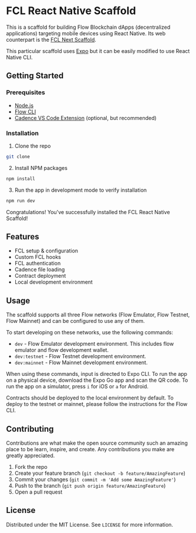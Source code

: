 # FCL React Native Scaffold

This is a scaffold for building Flow Blockchain dApps (decentralized applications) targeting mobile devices using React Native. Its web counterpart is the [FCL Next Scaffold](https://github.com/chaseflemming/fcl-next-scaffold).

This particular scaffold uses [Expo](https://expo.io/) but it can be easily modified to use React Native CLI.

## Getting Started

### Prerequisites

- [Node.js](https://nodejs.org/en/)
- [Flow CLI](https://docs.onflow.org/flow-cli/install/)
- [Cadence VS Code Extension](https://marketplace.visualstudio.com/items?itemName=onflow.cadence) (optional, but recommended)

### Installation

1. Clone the repo

```sh
git clone
```

2. Install NPM packages

```sh
npm install
```

3. Run the app in development mode to verify installation

```sh
npm run dev
```

Congratulations! You've successfully installed the FCL React Native Scaffold!

## Features

- FCL setup & configuration
- Custom FCL hooks
- FCL authentication
- Cadence file loading
- Contract deployment
- Local development environment

## Usage

The scaffold supports all three Flow networks (Flow Emulator, Flow Testnet, Flow Mainnet) and can be configured to use any of them.

To start developing on these networks, use the following commands:

- `dev` - Flow Emulator development environment. This includes flow emulator and flow development wallet.
- `dev:testnet` - Flow Testnet development environment.
- `dev:mainnet` - Flow Mainnet development environment.

When using these commands, input is directed to Expo CLI. To run the app on a physical device, download the Expo Go app and scan the QR code. To run the app on a simulator, press `i` for iOS or `a` for Android.

Contracts should be deployed to the local environment by default. To deploy to the testnet or mainnet, please follow the instructions for the Flow CLI.

## Contributing

Contributions are what make the open source community such an amazing place to be learn, inspire, and create. Any contributions you make are greatly appreciated.

1. Fork the repo
2. Create your feature branch (`git checkout -b feature/AmazingFeature`)
3. Commit your changes (`git commit -m 'Add some AmazingFeature'`)
4. Push to the branch (`git push origin feature/AmazingFeature`)
5. Open a pull request

## License

Distributed under the MIT License. See `LICENSE` for more information.

